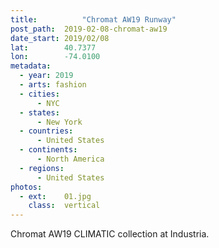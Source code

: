 ```yaml
---
title:			"Chromat AW19 Runway"
post_path:	2019-02-08-chromat-aw19
date_start:	2019/02/08
lat:        40.7377
lon:        -74.0100
metadata:
  - year: 2019
  - arts: fashion
  - cities:
      - NYC
  - states:
      - New York
  - countries:
      - United States
  - continents:
      - North America
  - regions:
      - United States
photos:
  - ext:    01.jpg
    class:  vertical
---
```

Chromat AW19 CLIMATIC collection at Industria.